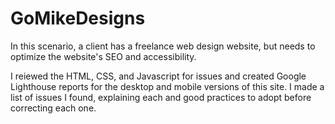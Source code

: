 # GoMikeDesigns

In this scenario, a client has a freelance web design website, but needs to optimize the website's SEO and accessibility. 

I reiewed the HTML, CSS, and Javascript for issues and created Google Lighthouse reports for the desktop and mobile versions of this site. I made a list of issues I found, explaining each and good practices to adopt before correcting each one. 
